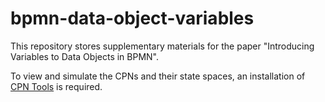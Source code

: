 # bpmn-data-object-variables
This repository stores supplementary materials for the paper "Introducing Variables to Data Objects in BPMN".

To view and simulate the CPNs and their state spaces, an installation of [CPN Tools](https://cpntools.org/) is required.
